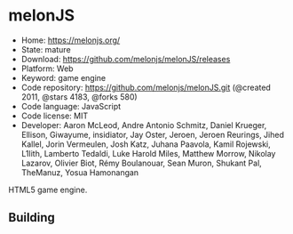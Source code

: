 # melonJS

- Home: https://melonjs.org/
- State: mature
- Download: https://github.com/melonjs/melonJS/releases
- Platform: Web
- Keyword: game engine
- Code repository: https://github.com/melonjs/melonJS.git (@created 2011, @stars 4183, @forks 580)
- Code language: JavaScript
- Code license: MIT
- Developer: Aaron McLeod, Andre Antonio Schmitz, Daniel Krueger, Ellison, Giwayume, insidiator, Jay Oster, Jeroen, Jeroen Reurings, Jihed Kallel, Jorin Vermeulen, Josh Katz, Juhana Paavola, Kamil Rojewski, L1lith, Lamberto Tedaldi, Luke Harold Miles, Matthew Morrow, Nikolay Lazarov, Olivier Biot, Rémy Boulanouar, Sean Muron, Shukant Pal, TheManuz, Yosua Hamonangan

HTML5 game engine.

## Building
